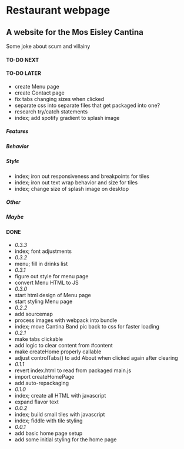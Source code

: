 # Restaurant webpage
## A website for the Mos Eisley Cantina
Some joke about scum and villainy

#### TO-DO NEXT
#### TO-DO LATER
- create Menu page
- create Contact page
- fix tabs changing sizes when clicked
- separate css into separate files that get packaged into one?
- research try/catch statements
- index; add spotify gradient to splash image
##### Features
##### Behavior
##### Style
- index; iron out responsiveness and breakpoints for tiles
- index; iron out text wrap behavior and size for tiles
- index; change size of splash image on desktop
##### Other
##### Maybe

#### DONE
- *0.3.3*
- index; font adjustments
- *0.3.2*
- menu; fill in drinks list
- *0.3.1*
- figure out style for menu page
- convert Menu HTML to JS
- *0.3.0*
- start html design of Menu page
- start styling Menu page
- *0.2.2*
- add sourcemap
- process images with webpack into bundle
- index; move Cantina Band pic back to css for faster loading
- *0.2.1*
- make tabs clickable
- add logic to clear content from #content
- make createHome properly callable
- adjust controlTabs() to add About when clicked again after clearing
- *0.1.1*
- revert index.html to read from packaged main.js
- import createHomePage
- add auto-repackaging
- *0.1.0*
- index; create all HTML with javascript
- expand flavor text
- *0.0.2*
- index; build small tiles with javascript
- index; fiddle with tile styling
- *0.0.1*
- add basic home page setup
- add some initial styling for the home page